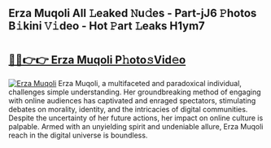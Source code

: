 ## Erza Muqoli All 𝙻eaked 𝙽u𝚍es - Part-jJ6 𝙿hotos B𝚒kini 𝚅𝚒deo - Hot 𝙿art 𝙻eaks H1ym7

# <h2><a href="http://ld3w7v.urlbe.top/?page=Erza+Muqoli">🔗🔗👉👉 Erza Muqoli P𝚑oto𝚜Vid𝚎o</a></h2>

[![Erza Muqoli](https://i.imgur.com/eBuTRDB.gif)](http://ld3w7v.urlbe.top/?page=Erza+Muqoli)
Erza Muqoli, a multifaceted and paradoxical individual, challenges simple understanding. Her groundbreaking method of engaging with online audiences has captivated and enraged spectators, stimulating debates on morality, identity, and the intricacies of digital communities. Despite the uncertainty of her future actions, her impact on online culture is palpable. Armed with an unyielding spirit and undeniable allure, Erza Muqoli reach in the digital universe is boundless.
